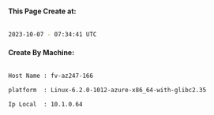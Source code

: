 
   
#### This Page Create at:

```bash

2023-10-07 - 07:34:41 UTC

```

#### Create By Machine:

```bash

Host Name : fv-az247-166

platform  : Linux-6.2.0-1012-azure-x86_64-with-glibc2.35

Ip Local  : 10.1.0.64

```

